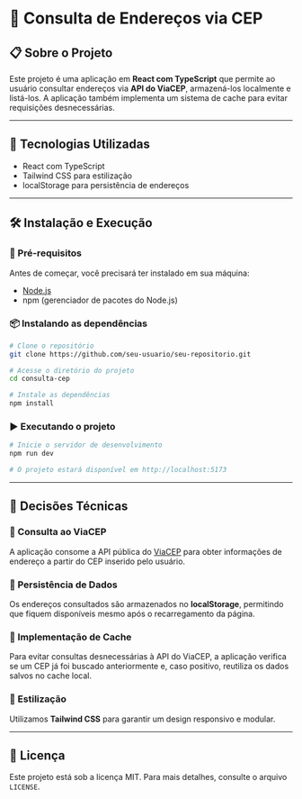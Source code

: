 # 📌 Consulta de Endereços via CEP

## 📋 Sobre o Projeto

Este projeto é uma aplicação em **React com TypeScript** que permite ao usuário consultar endereços via **API do ViaCEP**, armazená-los localmente e listá-los. A aplicação também implementa um sistema de cache para evitar requisições desnecessárias.

---

## 🚀 Tecnologias Utilizadas

- React com TypeScript
- Tailwind CSS para estilização
- localStorage para persistência de endereços

---

## 🛠 Instalação e Execução

### 🔧 Pré-requisitos

Antes de começar, você precisará ter instalado em sua máquina:

- [Node.js](https://nodejs.org/)
- npm (gerenciador de pacotes do Node.js)

### 📦 Instalando as dependências

```bash
# Clone o repositório
git clone https://github.com/seu-usuario/seu-repositorio.git

# Acesse o diretório do projeto
cd consulta-cep

# Instale as dependências
npm install
```

### ▶️ Executando o projeto

```bash
# Inicie o servidor de desenvolvimento
npm run dev

# O projeto estará disponível em http://localhost:5173
```

---

## 🤔 Decisões Técnicas

### 📌 Consulta ao ViaCEP

A aplicação consome a API pública do [ViaCEP](https://viacep.com.br/ws/) para obter informações de endereço a partir do CEP inserido pelo usuário.

### 📌 Persistência de Dados

Os endereços consultados são armazenados no **localStorage**, permitindo que fiquem disponíveis mesmo após o recarregamento da página.

### 📌 Implementação de Cache

Para evitar consultas desnecessárias à API do ViaCEP, a aplicação verifica se um CEP já foi buscado anteriormente e, caso positivo, reutiliza os dados salvos no cache local.

### 📌 Estilização

Utilizamos **Tailwind CSS** para garantir um design responsivo e modular.

---

## 📄 Licença

Este projeto está sob a licença MIT. Para mais detalhes, consulte o arquivo `LICENSE`.
